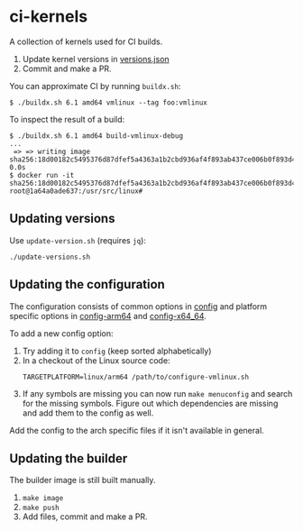 # ci-kernels

A collection of kernels used for CI builds.

1. Update kernel versions in [versions.json](versions.json)
2. Commit and make a PR.

You can approximate CI by running `buildx.sh`:

```shell
$ ./buildx.sh 6.1 amd64 vmlinux --tag foo:vmlinux
```

To inspect the result of a build:

```shell
$ ./buildx.sh 6.1 amd64 build-vmlinux-debug
...
 => => writing image sha256:18d00182c5495376d87dfef5a4363a1b2cbd936af4f893ab437ce006b0f893d4                             0.0s
$ docker run -it sha256:18d00182c5495376d87dfef5a4363a1b2cbd936af4f893ab437ce006b0f893d4
root@1a64a0ade637:/usr/src/linux#
```

## Updating versions

Use `update-version.sh` (requires `jq`):

```shell
./update-versions.sh
```

## Updating the configuration

The configuration consists of common options in [config](./config) and platform
specific options in [config-arm64](./config-arm64) and [config-x64_64](./config-x86_64).

To add a new config option:

1. Try adding it to `config` (keep sorted alphabetically)
2. In a checkout of the Linux source code:
   ```shell
   TARGETPLATFORM=linux/arm64 /path/to/configure-vmlinux.sh
   ```
3. If any symbols are missing you can now run `make menuconfig` and search for
   the missing symbols. Figure out which dependencies are missing and add them
   to the config as well.

Add the config to the arch specific files if it isn't available in general.

## Updating the builder

The builder image is still built manually.

1. `make image`
2. `make push`
3. Add files, commit and make a PR.
